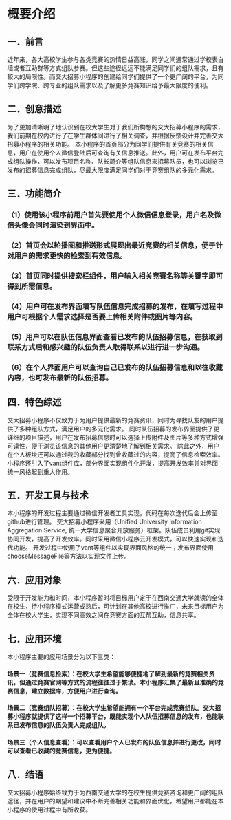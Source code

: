 # 概要介绍

## 一．前言

近年来，各大高校学生参与各类竞赛的热情日益高涨，同学之间通常通过学校表白墙或者互助群等方式组队参赛。但这些途径远远不能满足同学们的组队需求，且有较大的局限性。而交大招募小程序的创建给同学们提供了一个更广阔的平台，为同学们跨学院、跨专业的组队需求以及了解更多竞赛知识给予最大限度的便利。

## 二．创意描述

为了更加清晰明了地认识到在校大学生对于我们所构想的交大招募小程序的需求，我们前期在校内进行了在学生群体间进行了相关调查，并根据反馈设计并完善交大招募小程序的相关功能。
本小程序的首页部分为同学们提供有关竞赛的相关信息，用户在使用个人微信登陆后可查询有关信息推送。此外，用户可在发布平台完成组队操作，可以发布项目名称、队长简介等组队信息来招募队员，也可以浏览已发布的招募信息完成组队，尽最大限度满足同学们对于竞赛组队的多元化需求。

## 三．功能简介

### （1）使用该小程序前用户首先要使用个人微信信息登录，用户名及微信头像会同时渲染到界面中。

### （2）首页会以轮播图和推送形式展现出最近竞赛的相关信息，便于针对用户的需求更快的检索到有效信息。

### （3）首页同时提供搜索栏组件，用户输入相关竞赛名称等关键字即可得到所需信息。

### （4）用户可在发布界面填写队伍信息完成招募的发布，在填写过程中用户可根据个人需求选择是否要上传相关附件或图片等内容。

### （5）用户可以在队伍信息界面查看已发布的队伍招募信息，在获取到联系方式后和感兴趣的队伍负责人取得联系以进行进一步沟通。

### （6）在个人界面用户可以查询自己已发布的队伍招募信息和以往收藏内容，也可发布最新的队伍招募。

## 四．特色综述

交大招募小程序不仅致力于为用户提供最新的竞赛资讯，同时为寻找队友的用户提供了多种组队方式，满足用户的多元化需求。
同时队伍招募的发布界面提供了更详细的项目描述，用户在发布招募信息时可以选择上传附件及图片等多种方式增强可读性，便于浏览该信息的其他用户更清楚地了解到相关需求。
除此之外，用户在个人板块还可以通过我的收藏部分找到曾收藏过的内容，提高了信息检索效率。
小程序还引入了vant组件库，部分界面实现组件化开发，提高开发效率并对界面统一风格起到重大作用。

## 五．开发工具与技术

本小程序的开发过程主要通过微信开发者工具实现，代码在每次迭代后会上传至github进行管理。
交大招募小程序采用（Unified University Information Aggregation Service, 统一大学信息聚合开放服务）框架。队伍成员利用git实现协同开发，提高了开发效率。同时采用微信小程序云开发模式，可以快速实现和迭代功能。
开发过程中使用了vant等组件以实现界面风格的统一；发布界面使用chooseMessageFile等方法以实现文件上传。

## 六．应用对象

受限于开发能力和时间，本小程序暂时将目标用户定于在西南交通大学就读的全体在校生，待小程序模式运营成熟后，可计划在其他高校进行推广，未来目标用户为全体在校大学生，实现不同高效之间在竞赛方面的互帮互助，信息共享。

## 七．应用环境

本小程序主要的应用场景分为以下三类：

#### 场景一（竞赛信息检索）：在校大学生希望能够便捷地了解到最新的竞赛相关资讯，但通过竞赛官网等方式的流程往往过于繁琐。本小程序汇集了最新且准确的竞赛信息，建立数据库，方便用户进行查询。

#### 场景二（竞赛组队招募）：在校大学生希望能拥有一个平台完成竞赛组队。交大招募小程序就提供了这样一个招募平台，既能实现个人队伍招募信息的发布，也能联系已发布信息的队伍负责人完成组队。

#### 场景三（个人信息查看）：可以查看用户个人已发布的队伍信息并进行更改，同时可以查看已收藏的竞赛信息，更为便捷。



## 八．结语

交大招募小程序始终致力于为西南交通大学的在校生提供竞赛咨询和更广阔的组队途径，并在用户的期望和建议中不断完善相关功能和界面优化，希望用户都能在本小程序的使用过程中有所收获。
